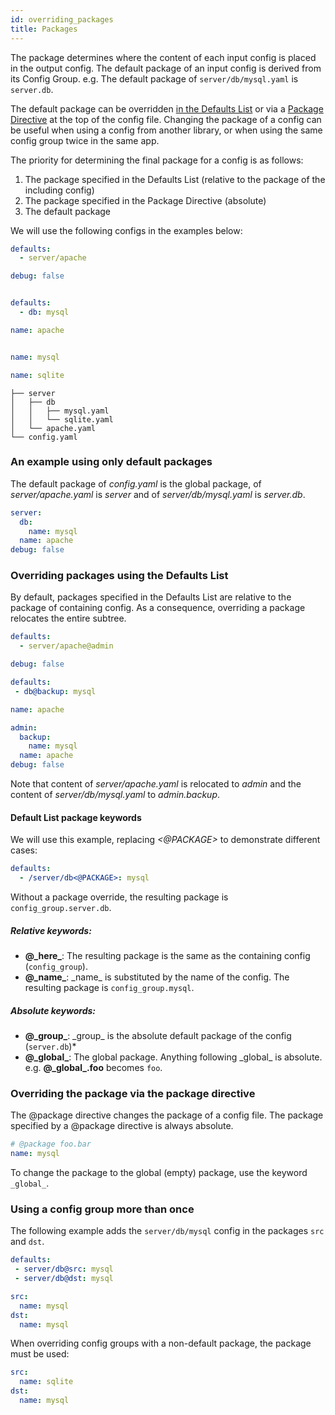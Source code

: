 ```yaml
---
id: overriding_packages
title: Packages
---
```


The package determines where the content of each input config is placed in the output config.
The default package of an input config is derived from its Config Group. e.g. The default package of `server/db/mysql.yaml` is `server.db`.

The default package can be overridden [in the Defaults List](#overriding-packages-using-the-defaults-list)
or via a [Package Directive](#overriding-the-package-via-the-package-directive) at the top of the config file.
Changing the package of a config can be useful when using a config from another library, or when using the same
config group twice in the same app.

The priority for determining the final package for a config is as follows:
1. The package specified in the Defaults List (relative to the package of the including config)
2. The package specified in the Package Directive (absolute)
3. The default package

We will use the following configs in the examples below:
<div className="row">
<div className="col col--4">

```yaml title="config.yaml"
defaults:
  - server/apache

debug: false



```
</div>

<div className="col col--4">

```yaml title="server/apache.yaml"
defaults:
  - db: mysql

name: apache



```
</div>

<div className="col col--4">

```yaml title="server/db/mysql.yaml"
name: mysql
```

```yaml title="server/db/sqlite.yaml"
name: sqlite
```
</div></div>

```text title="Config directory structure"
├── server
│   ├── db
│   │   ├── mysql.yaml
│   │   └── sqlite.yaml
│   └── apache.yaml
└── config.yaml
```


### An example using only default packages
The default package of *config.yaml* is the global package, of *server/apache.yaml* is *server* and of *server/db/mysql.yaml* is *server.db*. 
<div className="row">
<div className="col col--6">

```yaml title="$ python my_app.py" {1-2}
server:
  db:
    name: mysql
  name: apache
debug: false
```
</div></div>

### Overriding packages using the Defaults List
By default, packages specified in the Defaults List are relative to the package of containing config. 
As a consequence, overriding a package relocates the entire subtree. 

<div className="row">
<div className="col col--4">

```yaml title="config.yaml" {2}
defaults:
  - server/apache@admin

debug: false

```
</div>
<div className="col col--4">

```yaml title="server/apache.yaml" {2}
defaults:
 - db@backup: mysql

name: apache

```
</div>
<div className="col col--4">

```yaml title="Output config" {1-4}
admin:
  backup:
    name: mysql
  name: apache
debug: false
```
</div></div>

Note that content of *server/apache.yaml* is relocated to *admin*
and the content of *server/db/mysql.yaml* to *admin.backup*.

#### Default List package keywords
We will use this example, replacing *<@PACKAGE>* to demonstrate different cases:
```yaml title="config_group/config.yaml"
defaults:
  - /server/db<@PACKAGE>: mysql
```

Without a package override, the resulting package is `config_group.server.db`.
##### Relative keywords: 
* **@\_here\_**: The resulting package is the same as the containing config (`config_group`). 
* **@\_name\_**: \_name\_ is substituted by the name of the config. The resulting package is `config_group.mysql`.
##### Absolute keywords:
* **@\_group\_**: \_group\_ is the absolute default package of the config (`server.db`)*
* **@\_global\_**: The global package. Anything following \_global\_ is absolute.  
  e.g. **@\_global\_.foo** becomes `foo`.

### Overriding the package via the package directive

The @package directive changes the package of a config file. The package specified by a @package directive is always absolute.

```yaml title="server/db/mysql.yaml" {1}
# @package foo.bar
name: mysql
```

To change the package to the global (empty) package, use the keyword `_global_`.

### Using a config group more than once
The following example adds the `server/db/mysql` config in the packages `src` and `dst`.

<div className="row">
<div className="col col--6">

```yaml title="config.yaml"
defaults:
 - server/db@src: mysql
 - server/db@dst: mysql

```
</div><div className="col  col--6">

```yaml title="$ python my_app.py"
src:
  name: mysql
dst:
  name: mysql
```
</div></div>

When overriding config groups with a non-default package, the package must be used:
```yaml title="$ python my_app.py server/db@src=sqlite"
src:
  name: sqlite
dst:
  name: mysql
```

